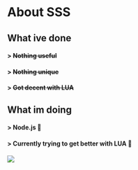# About **SSS**

## What ive done


#### > ~~Nothing useful~~
#### > ~~Nothing unique~~
#### > ~~Got decent with LUA~~


## What im doing


#### > Node.js 🤑
#### > Currently trying to get better with LUA 🙏


![](https://media.discordapp.net/attachments/570686290799099920/1118473682818449439/oioIJUIK.gif)
